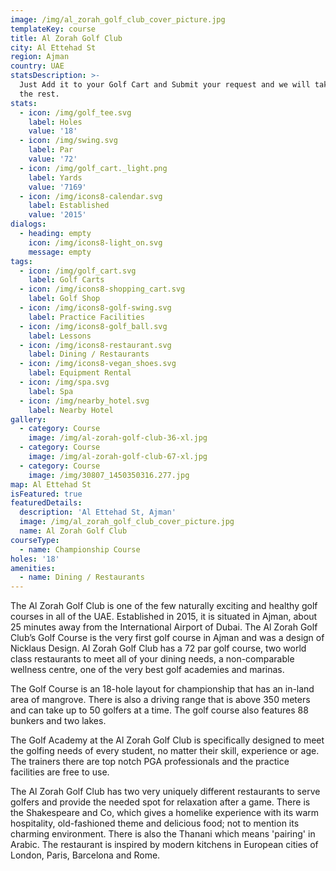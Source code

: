 ```yaml
---
image: /img/al_zorah_golf_club_cover_picture.jpg
templateKey: course
title: Al Zorah Golf Club
city: Al Ettehad St
region: Ajman
country: UAE
statsDescription: >-
  Just Add it to your Golf Cart and Submit your request and we will take care of
  the rest.
stats:
  - icon: /img/golf_tee.svg
    label: Holes
    value: '18'
  - icon: /img/swing.svg
    label: Par
    value: '72'
  - icon: /img/golf_cart._light.png
    label: Yards
    value: '7169'
  - icon: /img/icons8-calendar.svg
    label: Established
    value: '2015'
dialogs:
  - heading: empty
    icon: /img/icons8-light_on.svg
    message: empty
tags:
  - icon: /img/golf_cart.svg
    label: Golf Carts
  - icon: /img/icons8-shopping_cart.svg
    label: Golf Shop
  - icon: /img/icons8-golf-swing.svg
    label: Practice Facilities
  - icon: /img/icons8-golf_ball.svg
    label: Lessons
  - icon: /img/icons8-restaurant.svg
    label: Dining / Restaurants
  - icon: /img/icons8-vegan_shoes.svg
    label: Equipment Rental
  - icon: /img/spa.svg
    label: Spa
  - icon: /img/nearby_hotel.svg
    label: Nearby Hotel
gallery:
  - category: Course
    image: /img/al-zorah-golf-club-36-xl.jpg
  - category: Course
    image: /img/al-zorah-golf-club-67-xl.jpg
  - category: Course
    image: /img/30807_1450350316.277.jpg
map: Al Ettehad St
isFeatured: true
featuredDetails:
  description: 'Al Ettehad St, Ajman'
  image: /img/al_zorah_golf_club_cover_picture.jpg
  name: Al Zorah Golf Club
courseType:
  - name: Championship Course
holes: '18'
amenities:
  - name: Dining / Restaurants
---
```

The Al Zorah Golf Club is one of the few naturally exciting and healthy golf courses in all of the UAE. Established in 2015, it is situated in Ajman, about 25 minutes away from the International Airport of Dubai. The Al Zorah Golf Club’s Golf Course is the very first golf course in Ajman and was a design of Nicklaus Design. Al Zorah Golf Club has a 72 par golf course, two world class restaurants to meet all of your dining needs, a non-comparable wellness centre, one of the very best golf academies and marinas.

The Golf Course is an 18-hole layout for championship that has an in-land area of mangrove. There is also a driving range that is above 350 meters and can take up to 50 golfers at a time. The golf course also features 88 bunkers and two lakes.

The Golf Academy at the Al Zorah Golf Club is specifically designed to meet the golfing needs of every student, no matter their skill, experience or age. The trainers there are top notch PGA professionals and the practice facilities are free to use.

The Al Zorah Golf Club has two very uniquely different restaurants to serve golfers and provide the needed spot for relaxation after a game. There is the Shakespeare and Co, which gives a homelike experience with its warm hospitality, old-fashioned theme and delicious food; not to mention its charming environment. There is also the Thanani which means 'pairing' in Arabic. The restaurant is inspired by modern kitchens in European cities of London, Paris, Barcelona and Rome.
